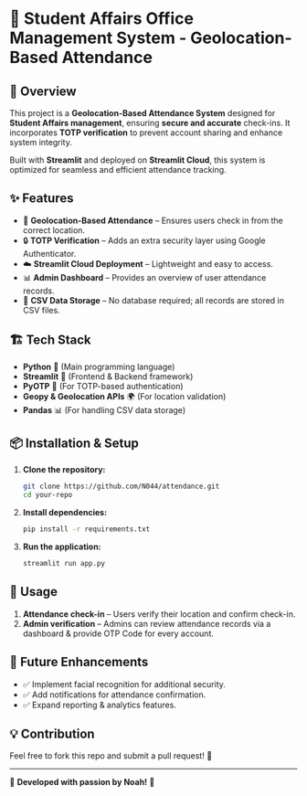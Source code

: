 # 📍 Student Affairs Office Management System - Geolocation-Based Attendance

## 🚀 Overview
This project is a **Geolocation-Based Attendance System** designed for **Student Affairs management**, ensuring **secure and accurate** check-ins. It incorporates **TOTP verification** to prevent account sharing and enhance system integrity. 

Built with **Streamlit** and deployed on **Streamlit Cloud**, this system is optimized for seamless and efficient attendance tracking.

## ✨ Features
- 📌 **Geolocation-Based Attendance** – Ensures users check in from the correct location.
- 🔒 **TOTP Verification** – Adds an extra security layer using Google Authenticator.
- ☁️ **Streamlit Cloud Deployment** – Lightweight and easy to access.
- 📊 **Admin Dashboard** – Provides an overview of user attendance records.
- 📝 **CSV Data Storage** – No database required; all records are stored in CSV files.

## 🏗️ Tech Stack
- **Python** 🐍 (Main programming language)
- **Streamlit** 🎈 (Frontend & Backend framework)
- **PyOTP** 🔑 (For TOTP-based authentication)
- **Geopy & Geolocation APIs** 🌍 (For location validation)
- **Pandas** 📊 (For handling CSV data storage)

## 📦 Installation & Setup
1. **Clone the repository:**  
   ```bash
   git clone https://github.com/N044/attendance.git
   cd your-repo
   ```

2. **Install dependencies:**  
   ```bash
   pip install -r requirements.txt
   ```

3. **Run the application:**  
   ```bash
   streamlit run app.py
   ```

## 🔑 Usage
1. **Attendance check-in** – Users verify their location and confirm check-in.
2. **Admin verification** – Admins can review attendance records via a dashboard & provide OTP Code for every account.

## 📌 Future Enhancements
- ✅ Implement facial recognition for additional security.
- ✅ Add notifications for attendance confirmation.
- ✅ Expand reporting & analytics features.

## 💡 Contribution
Feel free to fork this repo and submit a pull request! 🤝

---
🚀 **Developed with passion by Noah!** 💙

